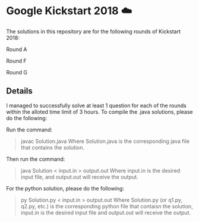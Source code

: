 # Google Kickstart 2018 :cloud:

The solutions in this repository are for the following rounds of Kickstart 2018:

Round A


Round F

Round G

## Details
I managed to successfully solve at least 1 question for each of the rounds within the alloted time limit of 3 hours.
To compile the .java solutions, please do the following:

Run the command: 
> javac Solution.java
Where Solution.java is the corresponding java file that contains the solution.

Then run the command:
> java Solution < input.in > output.out
Where input.in is the desired input file, and output.out will receive the output.

For the python solution, please do the following:
> py Solution.py < input.in > output.out
Where Solution.py (or q1.py, q2.py, etc.) is the corresponding python file that contaisn the solution, input.in is the desired input file and output.out will receive the output.
